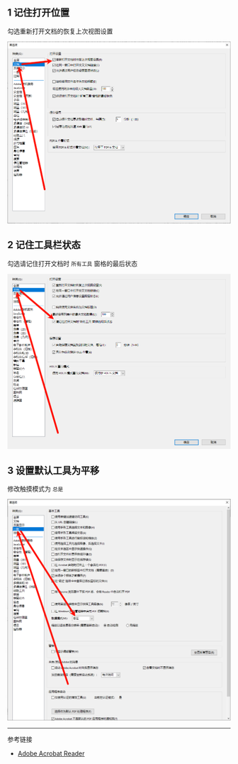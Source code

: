## 1 记住打开位置

勾选重新打开文档的恢复上次视图设置

![勾选重新打开文档的恢复上次视图设置](./../../../images/Issues%20of%20%20Adobe%20Acrobat%20Reader/%E5%8B%BE%E9%80%89%E9%87%8D%E6%96%B0%E6%89%93%E5%BC%80%E6%96%87%E6%A1%A3%E7%9A%84%E6%81%A2%E5%A4%8D%E4%B8%8A%E6%AC%A1%E8%A7%86%E5%9B%BE%E8%AE%BE%E7%BD%AE.png)

## 2 记住工具栏状态

勾选请记住打开文档时 `所有工具` 窗格的最后状态

![勾选请记住打开文档时 `所有工具` 窗格的最后状态](./../../../images/Issues%20of%20%20Adobe%20Acrobat%20Reader/%E5%8B%BE%E9%80%89%E8%AF%B7%E8%AE%B0%E4%BD%8F%E6%89%93%E5%BC%80%E6%96%87%E6%A1%A3%E6%97%B6%20%60%E6%89%80%E6%9C%89%E5%B7%A5%E5%85%B7%60%20%E7%AA%97%E6%A0%BC%E7%9A%84%E6%9C%80%E5%90%8E%E7%8A%B6%E6%80%81.png)

## 3 设置默认工具为平移

修改触摸模式为 `总是` 

![修改触摸模式为 `总是` ](./../../../images/Issues%20of%20%20Adobe%20Acrobat%20Reader/%E4%BF%AE%E6%94%B9%E8%A7%A6%E6%91%B8%E6%A8%A1%E5%BC%8F%E4%B8%BA%20%60%E6%80%BB%E6%98%AF%60%20.png)

---

参考链接

- [Adobe Acrobat Reader](https://get.adobe.com/cn/reader/)